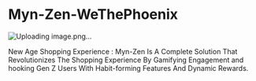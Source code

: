 # Myn-Zen-WeThePhoenix
![Uploading image.png…]()

New Age Shopping Experience :  Myn-Zen Is A Complete Solution That Revolutionizes The Shopping Experience By Gamifying Engagement and hooking Gen Z Users With Habit-forming Features And Dynamic Rewards.
